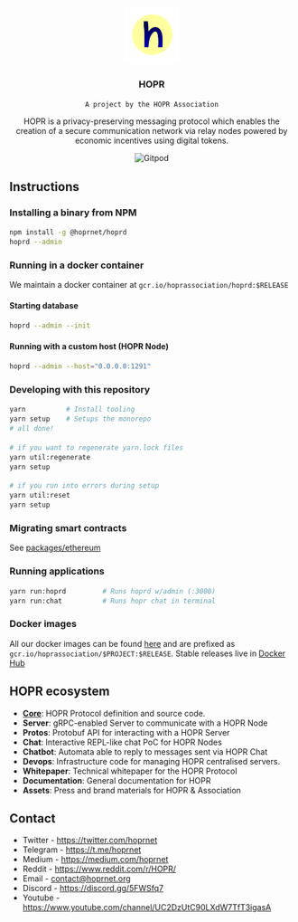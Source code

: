 <!-- INTRODUCTION -->
<p align="center">
  <a href="https://hoprnet.org" target="_blank" rel="noopener noreferrer">
    <img width="100" src="https://github.com/hoprnet/hopr-assets/blob/master/v1/logo/hopr_logo_padded.png?raw=true" alt="HOPR Logo">
  </a>
  
  <!-- Title Placeholder -->
  <h3 align="center">HOPR</h3>
  <p align="center">
    <code>A project by the HOPR Association</code>
  </p>
  <p align="center">
    HOPR is a privacy-preserving messaging protocol which enables the creation of a secure communication network via relay nodes powered by economic incentives using digital tokens.
  </p>
  <p align="center">
    <img src="https://img.shields.io/badge/Gitpod-ready--to--code-blue?logo=gitpod" alt="Gitpod">
  </p>
</p>

## Instructions

### Installing a binary from NPM

```sh
npm install -g @hoprnet/hoprd
hoprd --admin
```

### Running in a docker container

We maintain a docker container at
`gcr.io/hoprassociation/hoprd:$RELEASE`

#### Starting database

```sh
hoprd --admin --init
```

#### Running with a custom host (HOPR Node)

```sh
hoprd --admin --host="0.0.0.0:1291"
```

### Developing with this repository

```sh
yarn          # Install tooling
yarn setup    # Setups the monorepo
# all done!

# if you want to regenerate yarn.lock files
yarn util:regenerate
yarn setup

# if you run into errors during setup
yarn util:reset
yarn setup
```

### Migrating smart contracts

See [packages/ethereum](./packages/ethereum/README.md#migrating)

### Running applications

```sh
yarn run:hoprd         # Runs hoprd w/admin (:3000)
yarn run:chat          # Runs hopr chat in terminal
```

### Docker images

All our docker images can be found [here](https://console.cloud.google.com/gcr/images/hoprassociation/GLOBAL) and are prefixed as `gcr.io/hoprassociation/$PROJECT:$RELEASE`. Stable releases live in [Docker Hub](https://hub.docker.com/u/hopr)

## HOPR ecosystem

- [**Core**](./packages/core/README.md): HOPR Protocol definition and source code.
- **Server**: gRPC-enabled Server to communicate with a HOPR Node
- **Protos**: Protobuf API for interacting with a HOPR Server
- **Chat**: Interactive REPL-like chat PoC for HOPR Nodes
- **Chatbot**: Automata able to reply to messages sent via HOPR Chat
- **Devops**: Infrastructure code for managing HOPR centralised servers.
- **Whitepaper**: Technical whitepaper for the HOPR Protocol
- **Documentation**: General documentation for HOPR
- **Assets**: Press and brand materials for HOPR & Association

<!-- CONTACT -->

## Contact

- Twitter - https://twitter.com/hoprnet
- Telegram - https://t.me/hoprnet
- Medium - https://medium.com/hoprnet
- Reddit - https://www.reddit.com/r/HOPR/
- Email - contact@hoprnet.org
- Discord - https://discord.gg/5FWSfq7
- Youtube - https://www.youtube.com/channel/UC2DzUtC90LXdW7TfT3igasA
